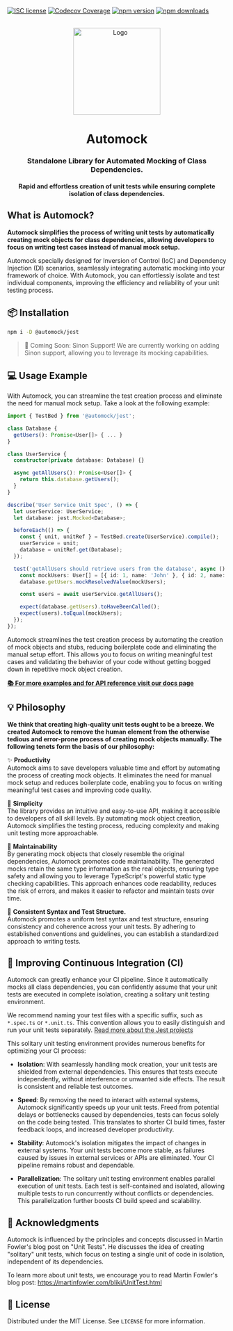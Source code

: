 [![ISC license](http://img.shields.io/badge/license-MIT-brightgreen.svg)](http://opensource.org/licenses/MIT)
[![Codecov Coverage](https://img.shields.io/codecov/c/github/automock/automock/master.svg?style=flat-square)](https://codecov.io/gh/automock/automock)
[![npm version](https://img.shields.io/npm/v/@automock/jest/latest?label=%40automock%2Fjest)](https://npmjs.org/package/@automock/jest "View this project on npm")
[![npm downloads](https://img.shields.io/npm/dm/@automock/jest.svg?label=%40automock%2Fjest)](https://npmjs.org/package/@automock/jest "View this project on npm")

<p align="center">
  <br/>
  <img width="200" src="https://raw.githubusercontent.com/omermorad/automock/master/logo.png" alt="Logo" />

  <h1 align="center">Automock</h1>

  <h3 align="center">
    Standalone Library for Automated Mocking of Class Dependencies.
  </h3>

  <h4 align="center">
    Rapid and effortless creation of unit tests
    while ensuring complete isolation of class dependencies.
  </h4>
</p>

## What is Automock?

**Automock simplifies the process of writing unit tests by automatically creating mock objects for class dependencies,
allowing developers to focus on writing test cases instead of manual mock setup.**

Automock specially designed for Inversion of Control (IoC) and Dependency Injection (DI) scenarios, seamlessly
integrating automatic mocking into your framework of choice. With Automock, you can effortlessly isolate and test
individual components, improving the efficiency and reliability of your unit testing process.

## :package: Installation

```bash
npm i -D @automock/jest
```

> 👷 Coming Soon: Sinon Support! We are currently working on adding Sinon support, allowing you to leverage its mocking capabilities.

## :computer: Usage Example

With Automock, you can streamline the test creation process and eliminate the need for manual mock setup. Take a look at
the following example:

```typescript
import { TestBed } from '@automock/jest';

class Database {
  getUsers(): Promise<User[]> { ... }
}

class UserService {
  constructor(private database: Database) {}

  async getAllUsers(): Promise<User[]> {
    return this.database.getUsers();
  }
}

describe('User Service Unit Spec', () => {
  let userService: UserService;
  let database: jest.Mocked<Database>;

  beforeEach(() => {
    const { unit, unitRef } = TestBed.create(UserService).compile();
    userService = unit;
    database = unitRef.get(Database);
  });

  test('getAllUsers should retrieve users from the database', async () => {
    const mockUsers: User[] = [{ id: 1, name: 'John' }, { id: 2, name: 'Jane' }];
    database.getUsers.mockResolvedValue(mockUsers);

    const users = await userService.getAllUsers();

    expect(database.getUsers).toHaveBeenCalled();
    expect(users).toEqual(mockUsers);
  });
});
```

Automock streamlines the test creation process by automating the creation of mock objects and stubs, reducing
boilerplate code and eliminating the manual setup effort. This allows you to focus on writing meaningful test cases and
validating the behavior of your code without getting bogged down in repetitive mock object creation.

**[:books: For more examples and for API reference visit our docs page](https://github.com/automock/automock/blob/master/docs/automock.md)**

## :bulb: Philosophy

**We think that creating high-quality unit tests ought to be a breeze. We created Automock to remove the human element
from the otherwise tedious and error-prone process of creating mock objects manually. The following tenets form the
basis of our philosophy:**

✨ **Productivity** \
Automock aims to save developers valuable time and effort by automating the process of creating mock objects. It
eliminates the need for manual mock setup and reduces boilerplate code, enabling you to focus on writing meaningful test
cases and improving code quality.

:rocket: **Simplicity** \
The library provides an intuitive and easy-to-use API, making it accessible to developers of all skill levels. By
automating mock object creation, Automock simplifies the testing process, reducing complexity and making unit testing
more approachable.

🔧 **Maintainability** \
By generating mock objects that closely resemble the original dependencies, Automock promotes code maintainability. The
generated mocks retain the same type information as the real objects, ensuring type safety and allowing you to leverage
TypeScript's powerful static type checking capabilities. This approach enhances code readability, reduces the risk of
errors, and makes it easier to refactor and maintain tests over time.

📐 **Consistent Syntax and Test Structure.** \
Automock promotes a uniform test syntax and test structure, ensuring consistency and coherence across your unit tests.
By adhering to established conventions and guidelines, you can establish a standardized approach to writing tests.

## :rocket: Improving Continuous Integration (CI)

Automock can greatly enhance your CI pipeline. Since it automatically mocks all class dependencies, you can confidently
assume that your unit tests are executed in complete isolation, creating a solitary unit testing environment.

We recommend naming your test files with a specific suffix, such as `*.spec.ts` or `*.unit.ts`. This convention allows
you to easily distinguish and run your unit tests separately. [Read more about the Jest projects](https://jestjs.io/docs/configuration#projects-arraystring--projectconfig)

This solitary unit testing environment provides numerous benefits for optimizing your CI process:

* **Isolation**: With seamlessly handling mock creation, your unit tests are shielded from external dependencies. This
  ensures that tests execute independently, without interference or unwanted side effects. The result is consistent and
  reliable test outcomes.


* **Speed**: By removing the need to interact with external systems, Automock significantly speeds up your unit tests.
  Freed from potential delays or bottlenecks caused by dependencies, tests can focus solely on the code being tested.
  This translates to shorter CI build times, faster feedback loops, and increased developer productivity.


* **Stability**: Automock's isolation mitigates the impact of changes in external systems. Your unit tests become more
  stable, as failures caused by issues in external services or APIs are eliminated. Your CI pipeline remains robust and
  dependable.


* **Parallelization**: The solitary unit testing environment enables parallel execution of unit tests. Each test is
  self-contained and isolated, allowing multiple tests to run concurrently without conflicts or dependencies. This
  parallelization further boosts CI build speed and scalability.

## :bookmark_tabs: Acknowledgments

Automock is influenced by the principles and concepts discussed in Martin Fowler's blog post on "Unit Tests". He
discusses the idea of creating "solitary" unit tests, which focus on testing a single unit of code in isolation,
independent of its dependencies.

To learn more about unit tests, we encourage you to read Martin Fowler's blog post:
https://martinfowler.com/bliki/UnitTest.html

## :scroll: License

Distributed under the MIT License. See `LICENSE` for more information.
